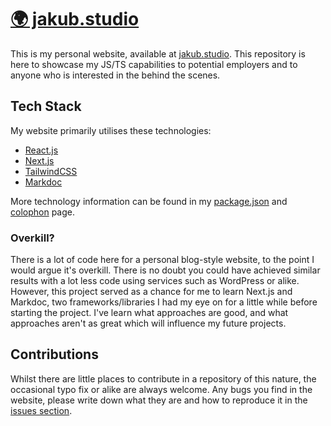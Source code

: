 <p align="center">
	<h1><a align="center" href="www.jakub.studio">🌍 jakub.studio</a></h1>
</p>

This is my personal website, available at [jakub.studio](https://jakub.studio). This repository is here to showcase my JS/TS capabilities to potential employers and to anyone who is interested in the behind the scenes.

## Tech Stack
My website primarily utilises these technologies:
- [React.js](https://reactjs.org)
- [Next.js](https://nextjs.org)
- [TailwindCSS](https://tailwindcss.com)
- [Markdoc](https://markdoc.io)

More technology information can be found in my [package.json]() and [colophon](https://jakub.studio/colophon) page.

### Overkill?
There is a lot of code here for a personal blog-style website, to the point I would argue it's overkill. There is no doubt you could have achieved similar results with a lot less code using services such as WordPress or alike. However, this project served as a chance for me to learn Next.js and Markdoc, two frameworks/libraries I had my eye on for a little while before starting the project. I've learn what approaches are good, and what approaches aren't as great which will influence my future projects.

## Contributions
Whilst there are little places to contribute in a repository of this nature, the occasional typo fix or alike are always welcome. Any bugs you find in the website, please write down what they are and how to reproduce it in the [issues section](https://github.com/jakuski/website/issues).
